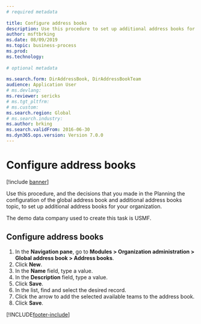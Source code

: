 ```yaml
--- 
# required metadata 
 
title: Configure address books
description: Use this procedure to set up additional address books for your organization. 
author: msftbrking 
ms.date: 08/09/2019
ms.topic: business-process 
ms.prod:  
ms.technology:  
 
# optional metadata 
 
ms.search.form: DirAddressBook, DirAddressBookTeam   
audience: Application User 
# ms.devlang:  
ms.reviewer: sericks
# ms.tgt_pltfrm:  
# ms.custom:  
ms.search.region: Global
# ms.search.industry: 
ms.author: brking
ms.search.validFrom: 2016-06-30 
ms.dyn365.ops.version: Version 7.0.0 
---
```

# Configure address books

[!include [banner](../../includes/banner.md)]

Use this procedure, and the decisions that you made in the Planning the configuration of the global address book and additional address books topic, to set up additional address books for your organization.

The demo data company used to create this task is USMF.


## Configure address books
1. In the **Navigation pane**, go to **Modules > Organization administration > Global address book > Address books**.
2. Click **New**.
3. In the **Name** field, type a value.
4. In the **Description** field, type a value.
5. Click **Save**.
6. In the list, find and select the desired record.
7. Click the arrow to add the selected available teams to the address book.
8. Click **Save**.



[!INCLUDE[footer-include](../../../../includes/footer-banner.md)]
